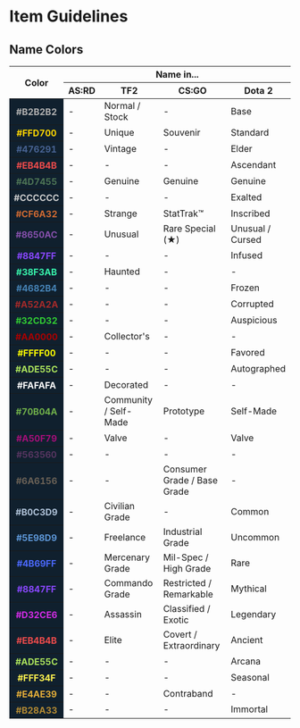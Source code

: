 # Item Guidelines

## Name Colors

<table>
<thead>
<tr>
<th rowspan="2">Color</th>
<th colspan="4">Name in...</th>
</tr>
<tr>
<th>AS:RD</th>
<th>TF2</th>
<th>CS:GO</th>
<th>Dota 2</th>
</tr>
</thead>
<tbody>
<tr>
<th style="background-color: #10202e; color: #b2b2b2">#B2B2B2</th>
<td>-</td>
<td>Normal / Stock</td>
<td>-</td>
<td>Base</td>
</tr>
<tr>
<th style="background-color: #10202e; color: #ffd700">#FFD700</th>
<td>-</td>
<td>Unique</td>
<td>Souvenir</td>
<td>Standard</td>
</tr>
<tr>
<th style="background-color: #10202e; color: #476291">#476291</th>
<td>-</td>
<td>Vintage</td>
<td>-</td>
<td>Elder</td>
</tr>
<tr>
<th style="background-color: #10202e; color: #eb4b4b">#EB4B4B</th>
<td>-</td>
<td>-</td>
<td>-</td>
<td>Ascendant</td>
</tr>
<tr>
<th style="background-color: #10202e; color: #4d7455">#4D7455</th>
<td>-</td>
<td>Genuine</td>
<td>Genuine</td>
<td>Genuine</td>
</tr>
<tr>
<th style="background-color: #10202e; color: #cccccc">#CCCCCC</th>
<td>-</td>
<td>-</td>
<td>-</td>
<td>Exalted</td>
</tr>
<tr>
<th style="background-color: #10202e; color: #cf6a32">#CF6A32</th>
<td>-</td>
<td>Strange</td>
<td>StatTrak™</td>
<td>Inscribed</td>
</tr>
<tr>
<th style="background-color: #10202e; color: #8650ac">#8650AC</th>
<td>-</td>
<td>Unusual</td>
<td>Rare Special (★)</td>
<td>Unusual / Cursed</td>
</tr>
<tr>
<th style="background-color: #10202e; color: #8847ff">#8847FF</th>
<td>-</td>
<td>-</td>
<td>-</td>
<td>Infused</td>
</tr>
<tr>
<th style="background-color: #10202e; color: #38f3ab">#38F3AB</th>
<td>-</td>
<td>Haunted</td>
<td>-</td>
<td>-</td>
</tr>
<tr>
<th style="background-color: #10202e; color: #4682b4">#4682B4</th>
<td>-</td>
<td>-</td>
<td>-</td>
<td>Frozen</td>
</tr>
<tr>
<th style="background-color: #10202e; color: #a52a2a">#A52A2A</th>
<td>-</td>
<td>-</td>
<td>-</td>
<td>Corrupted</td>
</tr>
<tr>
<th style="background-color: #10202e; color: #32cd32">#32CD32</th>
<td>-</td>
<td>-</td>
<td>-</td>
<td>Auspicious</td>
</tr>
<tr>
<th style="background-color: #10202e; color: #aa0000">#AA0000</th>
<td>-</td>
<td>Collector's</td>
<td>-</td>
<td>-</td>
</tr>
<tr>
<th style="background-color: #10202e; color: #ffff00">#FFFF00</th>
<td>-</td>
<td>-</td>
<td>-</td>
<td>Favored</td>
</tr>
<tr>
<th style="background-color: #10202e; color: #ade55c">#ADE55C</th>
<td>-</td>
<td>-</td>
<td>-</td>
<td>Autographed</td>
</tr>
<tr>
<th style="background-color: #10202e; color: #fafafa">#FAFAFA</th>
<td>-</td>
<td>Decorated</td>
<td>-</td>
<td>-</td>
</tr>
<tr>
<th style="background-color: #10202e; color: #70b04a">#70B04A</th>
<td>-</td>
<td>Community / Self-Made</td>
<td>Prototype</td>
<td>Self-Made</td>
</tr>
<tr>
<th style="background-color: #10202e; color: #a50f79">#A50F79</th>
<td>-</td>
<td>Valve</td>
<td>-</td>
<td>Valve</td>
</tr>
<tr>
<th style="background-color: #10202e; color: #563560">#563560</th>
<td>-</td>
<td>-</td>
<td>-</td>
<td>-</td>
</tr>
<tr>
<th style="background-color: #10202e; color: #6a6156">#6A6156</th>
<td>-</td>
<td>-</td>
<td>Consumer Grade / Base Grade</td>
<td>-</td>
</tr>
<tr>
<th style="background-color: #10202e; color: #b0c3d9">#B0C3D9</th>
<td>-</td>
<td>Civilian Grade</td>
<td>-</td>
<td>Common</td>
</tr>
<tr>
<th style="background-color: #10202e; color: #5e98d9">#5E98D9</th>
<td>-</td>
<td>Freelance</td>
<td>Industrial Grade</td>
<td>Uncommon</td>
</tr>
<tr>
<th style="background-color: #10202e; color: #4b69ff">#4B69FF</th>
<td>-</td>
<td>Mercenary Grade</td>
<td>Mil-Spec / High Grade</td>
<td>Rare</td>
</tr>
<tr>
<th style="background-color: #10202e; color: #8847ff">#8847FF</th>
<td>-</td>
<td>Commando Grade</td>
<td>Restricted / Remarkable</td>
<td>Mythical</td>
</tr>
<tr>
<th style="background-color: #10202e; color: #d32ce6">#D32CE6</th>
<td>-</td>
<td>Assassin</td>
<td>Classified / Exotic</td>
<td>Legendary</td>
</tr>
<tr>
<th style="background-color: #10202e; color: #eb4b4b">#EB4B4B</th>
<td>-</td>
<td>Elite</td>
<td>Covert / Extraordinary</td>
<td>Ancient</td>
</tr>
<tr>
<th style="background-color: #10202e; color: #ade55c">#ADE55C</th>
<td>-</td>
<td>-</td>
<td>-</td>
<td>Arcana</td>
</tr>
<tr>
<th style="background-color: #10202e; color: #fff34f">#FFF34F</th>
<td>-</td>
<td>-</td>
<td>-</td>
<td>Seasonal</td>
</tr>
<tr>
<th style="background-color: #10202e; color: #e4ae39">#E4AE39</th>
<td>-</td>
<td>-</td>
<td>Contraband</td>
<td>-</td>
</tr>
<tr>
<th style="background-color: #10202e; color: #b28a33">#B28A33</th>
<td>-</td>
<td>-</td>
<td>-</td>
<td>Immortal</td>
</tr>
</tbody>
</table>